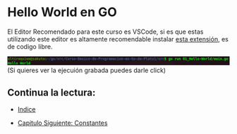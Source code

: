 # Hello World en GO

El Editor Recomendado para este curso es VSCode, si es que estas utilizando este editor es altamente recomendable instalar [esta extensión](https://marketplace.visualstudio.com/items?itemName=golang.go), es de codigo libre.

<div align="center">
<a href="https://youtu.be/Afq6LN892cY"><img src="./../../img/01-min.png"/></a>
</div>
(Si quieres ver la ejecuión grabada puedes darle click)


## Continua la lectura:

- [Indice](./../../README.md)                                                                 

- [Capitulo Siguiente: Constantes](./../02_Constantes)